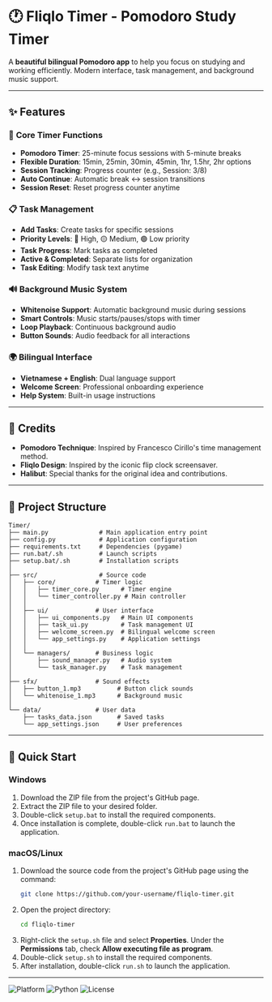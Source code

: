 # 🕐 Fliqlo Timer - Pomodoro Study Timer

A **beautiful bilingual Pomodoro app** to help you focus on studying and working efficiently. Modern interface, task management, and background music support.

---

## ✨ Features

### 🎯 **Core Timer Functions**
- **Pomodoro Timer**: 25-minute focus sessions with 5-minute breaks
- **Flexible Duration**: 15min, 25min, 30min, 45min, 1hr, 1.5hr, 2hr options
- **Session Tracking**: Progress counter (e.g., Session: 3/8)
- **Auto Continue**: Automatic break ↔ session transitions
- **Session Reset**: Reset progress counter anytime

### 📋 **Task Management**
- **Add Tasks**: Create tasks for specific sessions
- **Priority Levels**: 🔴 High, 🟡 Medium, 🟢 Low priority
- **Task Progress**: Mark tasks as completed
- **Active & Completed**: Separate lists for organization
- **Task Editing**: Modify task text anytime

### 🔊 **Background Music System**
- **Whitenoise Support**: Automatic background music during sessions
- **Smart Controls**: Music starts/pauses/stops with timer
- **Loop Playback**: Continuous background audio
- **Button Sounds**: Audio feedback for all interactions

### 🌍 **Bilingual Interface**
- **Vietnamese + English**: Dual language support
- **Welcome Screen**: Professional onboarding experience
- **Help System**: Built-in usage instructions

---

## 🙏 Credits

- **Pomodoro Technique**: Inspired by Francesco Cirillo's time management method.
- **Fliqlo Design**: Inspired by the iconic flip clock screensaver.
- **Halibut**: Special thanks for the original idea and contributions.

---

## 📁 Project Structure

```
Timer/
├── main.py              # Main application entry point
├── config.py            # Application configuration  
├── requirements.txt     # Dependencies (pygame)
├── run.bat/.sh          # Launch scripts
├── setup.bat/.sh        # Installation scripts
│
├── src/                 # Source code
│   ├── core/           # Timer logic
│   │   ├── timer_core.py      # Timer engine
│   │   └── timer_controller.py # Main controller
│   │
│   ├── ui/             # User interface
│   │   ├── ui_components.py   # Main UI components
│   │   ├── task_ui.py         # Task management UI
│   │   ├── welcome_screen.py  # Bilingual welcome screen
│   │   └── app_settings.py    # Application settings
│   │
│   └── managers/       # Business logic
│       ├── sound_manager.py   # Audio system
│       └── task_manager.py    # Task management
│
├── sfx/                # Sound effects
│   ├── button_1.mp3          # Button click sounds
│   └── whitenoise_1.mp3      # Background music
│
└── data/               # User data
    ├── tasks_data.json       # Saved tasks
    └── app_settings.json     # User preferences
```

---

## 🚀 Quick Start

### **Windows**
1. Download the ZIP file from the project's GitHub page.
2. Extract the ZIP file to your desired folder.
3. Double-click `setup.bat` to install the required components.
4. Once installation is complete, double-click `run.bat` to launch the application.

### **macOS/Linux**
1. Download the source code from the project's GitHub page using the command:
    ```bash
    git clone https://github.com/your-username/fliqlo-timer.git
    ```
2. Open the project directory:
    ```bash
    cd fliqlo-timer
    ```
3. Right-click the `setup.sh` file and select **Properties**. Under the **Permissions** tab, check **Allow executing file as program**.
4. Double-click `setup.sh` to install the required components.
5. After installation, double-click `run.sh` to launch the application.

---

![Platform](https://img.shields.io/badge/platform-Windows%20%7C%20macOS%20%7C%20Linux-blue)
![Python](https://img.shields.io/badge/python-3.8%2B-green)
![License](https://img.shields.io/badge/license-MIT-yellow)
